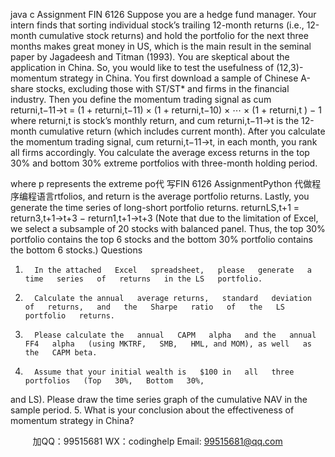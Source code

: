 java c
Assignment 
FIN   6126
Suppose you are a hedge fund manager. Your intern   finds that   sorting   individual   stock’s trailing 12-month returns (i.e.,   12-month cumulative stock returns) and hold the portfolio for the next   three months makes great money in US, which is the main result in the   seminal paper by Jagadeesh and Titman   (1993).
You are skeptical about the application   in China.   So,   you   would   like to test the usefulness   of   (12,3)-momentum strategy in China.
You first download a sample of   Chinese A-share   stocks,   excluding those   with   ST/ST*   and   firms   in the financial industry. Then you define the momentum trading   signal   as
cum   returni,t−11→t      =   (1 + returni,t−11) × (1 + returni,t−10) × ⋯ × (1 + returni,t   ) −   1 
where   returni,t      is   stock’s   monthly   return, and   cum   returni,t−11→t is   the   12-month   cumulative return   (which   includes   current   month).
After   you   calculate   the   momentum   trading   signal, cum   returni,t−11→t, in   each   month,   you   rank all firms accordingly. You calculate the average   excess returns   in   the   top   30%   and bottom   30% extreme portfolios with three-month holding   period.

where p represents   the   extreme   po代 写FIN 6126 AssignmentPython
代做程序编程语言rtfolios, and return is   the   average   portfolio   returns.   Lastly, you   generate   the   time   series   of   long-short   portfolio   returns.
returnLS,t+1    = return3,t+1→t+3    − return1,t+1→t+3
(Note that due to the limitation of   Excel, we select   a   subsample of   20   stocks with balanced panel. Thus, the top 30% portfolio contains the top 6 stocks and the bottom   30% portfolio   contains the bottom 6   stocks.)
Questions
1.       In the attached   Excel   spreadsheet,   please   generate   a   time   series   of   returns   in the LS   portfolio.
2.       Calculate the annual   average returns,   standard   deviation   of   returns,   and   the   Sharpe   ratio   of   the   LS   portfolio   returns.
3.       Please calculate the   annual   CAPM   alpha   and the   annual FF4   alpha   (using MKTRF,   SMB,   HML, and MOM), as well   as the   CAPM beta.
4.       Assume that your initial wealth is   $100 in   all   three   portfolios   (Top   30%,   Bottom   30%,
and LS). Please draw the time series graph   of   the   cumulative NAV   in the   sample period.
5.       What is your   conclusion   about the   effectiveness   of   momentum   strategy   in   China?







         
加QQ：99515681  WX：codinghelp  Email: 99515681@qq.com
